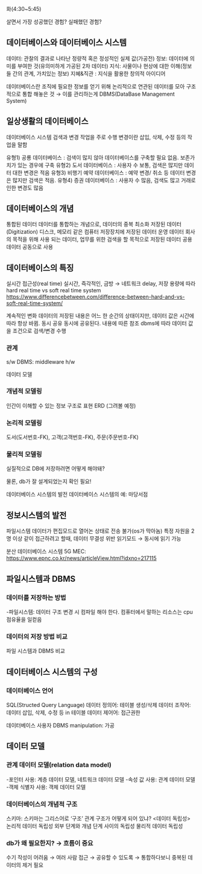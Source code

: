 화(4:30~5:45)

살면서 가장 성공했던 경험? 실패했던 경험?


## 데이터베이스와 데이터베이스 시스템

데이터: 관찰의 결과로 나타난 정량적 혹은 정성적인 실제 값(가공전)
정보: 데이터에 의미를 부여한 것(유의미하게 가공된 2차 데이터)
지식: 사물이나 현상에 대한 이해(정보들 간의 관계, 가치있는 정보)
지혜&직관 : 지식을 활용한 창의적 아이디어

데이터베이스란 조직에 필요한 정보를 얻기 위해 논리적으로 연관된 데이터를 모아 구조적으로 통합 해놓은 것
→ 이를 관리하는게 DBMS(DataBase Management System)

## 일상생활의 데이터베이스
데이터베이스 시스템 검색과 변경 작업을 주로 수행
변경이란 삽입, 삭제, 수정 등의 작업을 말함

유형1) 공룡 데이터베이스 : 검색이 많지 않아 데이터베이스를 구축할 필요 없음. 보존가치가 있는 경우에 구축
유형2) 도서 데이터베이스 : 사용자 수 보통, 검색은 많지만 데이터 대한 변경은 적음
유형3) 비행기 예약 데이터베이스 : 예약 변경/ 취소 등 데이터 변경은 많지만 검색은 적음.
유형4) 증권 데이터베이스 : 사용자 수 많음, 검색도 많고 거래로 인한 변경도 많음


## 데이터베이스의 개념
통합된 데이터
데이터를 통합하는 개념으로, 데이터의 중복 최소화
저장된 데이터(Digitization)
디스크, 메모리 같은 컴퓨터 저장장치에 저장된 데이터
운영 데이터
회사의 목적을 위해 사용 되는 데이터, 업무를 위한 검색을 할 목적으로 저장된 데이터
공용 데이터
공동으로 사용


## 데이터베이스의 특징
실시간 접근성(real time)
실시간, 즉각적인, 금방 → 네트워크 delay, 저장 용량에 따라
hard real time vs soft real time system
https://www.differencebetween.com/difference-between-hard-and-vs-soft-real-time-system/

계속적인 변화
데이터의 저장된 내용은 어느 한 순간의 상태이지만, 데이터 값은 시간에 따라 항상 바뀜.
동시 공유
동시에 공유된다.
내용에 따른 참조
dbms에 따라 데이터 값을 조건으로 검색/변경 수행

### 관계
s/w
DBMS: middleware
h/w

데이터 모델
### 개념적 모델링
인간이 이해할 수 있는 정보 구조로 표현
ERD (그려볼 예정)

### 논리적 모델링
도서(도서번호-FK), 고객(고객번호-FK), 주문(주문번호-FK)

### 물리적 모델링
실질적으로 DB에 저장하려면 어떻게 해야돼?

물론, db가 잘 설계되었는지 확인 필요!

데이터베이스 시스템의 발전
데이터베이스 시스템의 예: 마당서점

## 정보시스템의 발전
파일시스템
데이터가 편집모드로 열어논 상태로 전송 불가(os가 막아놈)
특정 자원을 2명 이상 같이 접근하려고 할때, 데이터 무결성 위반
읽기모드 → 동시에 읽기 가능

분산 데이터베이스 시스템
5G MEC: https://www.epnc.co.kr/news/articleView.html?idxno=217115

## 파일시스템과 DBMS
### 데이터를 저장하는 방법
-파일시스템: 데이터 구조 변경 시 컴파일 해야 한다.
컴퓨터에서 말하는 리소스는 cpu 점유율을 일컫음

### 데이터의 저장 방법 비교
파일 시스템과 DBMS 비교


## 데이터베이스 시스템의 구성
### 데이터베이스 언어
SQL(Structed Query Language)
데이터 정의어: 테이블 생성/삭제
데이터 조작어: 데이터 삽입, 삭제, 수정 등 in 테이블
데이터 제어어: 접근권한

데이터베이스 사용자
DBMS
manipulation: 가공

## 데이터 모델
### 관계 데이터 모델(relation data model)

-포인터 사용: 계층 데이터 모델, 네트워크 데이터 모델
-속성 값 사용: 관계 데이터 모델
-객체 식별자 사용: 객체 데이터 모델

### 데이터베이스의 개념적 구조
스키마: 스키마는 그리스어로 ‘구조’
관계 구조가 어떻게 되어 있냐?
<데이터 독립성>
논리적 데이터 독립성
외부 단계와 개념 단계 사이의 독립성
물리적 데이터 독립성

### db가 왜 필요한지? → 흐름이 중요

수기 작성이 어려움 → 여러 사람 접근 →  공유할 수 있도록 → 통합하다보니 중복된 데이터의 제거 필요
